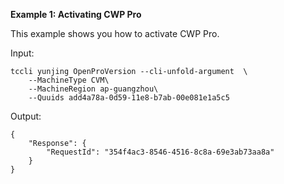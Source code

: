 **Example 1: Activating CWP Pro**

This example shows you how to activate CWP Pro.

Input: 

```
tccli yunjing OpenProVersion --cli-unfold-argument  \
    --MachineType CVM\
    --MachineRegion ap-guangzhou\
    --Quuids add4a78a-0d59-11e8-b7ab-00e081e1a5c5
```

Output: 
```
{
    "Response": {
        "RequestId": "354f4ac3-8546-4516-8c8a-69e3ab73aa8a"
    }
}
```

